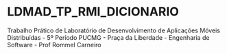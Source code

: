 # LDMAD_TP_RMI_DICIONARIO
Trabalho Prático de Laboratório de Desenvolvimento de Aplicações Móveis Distribuídas - 5º Período PUCMG - Praça da Liberdade - Engenharia de Software - Prof Rommel Carneiro
